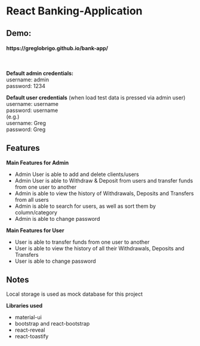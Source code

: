 # React Banking-Application  

<h2> Demo: </h2>  <h4> https://greglobrigo.github.io/bank-app/ </h4>
<br>

<b>Default admin credentials:</b> <br>
username: admin<br>
password: 1234 <br>

<b>Default user credentials</b> (when load test data is pressed via admin user) <br>
username: username <br>
password: username <br>
(e.g.) <br>
username: Greg <br>
password: Greg <br>

## Features
<section> 
<b>Main Features for Admin </b>
<ul>
<li>Admin User is able to add and delete clients/users</li>
<li>Admin User is able to Withdraw & Deposit from users and transfer funds from one user to another</li>
<li> Admin is able to view the history of Withdrawals, Deposits and Transfers from all users</li>
<li>Admin is able to search for users, as well as sort them by column/category</li>
<li> Admin is able to change password</li>
</ul>
</section>

<section> 
<b>Main Features for User </b>
<ul>
<li>User is able to transfer funds from one user to another</li>
<li>User is able to view the history of all their Withdrawals, Deposits and Transfers</li>
<li> User is able to change password</li>
</ul>
</section>

## Notes
Local storage is used as mock database for this project

<section> 
<b>Libraries used </b>
<ul>
<li>material-ui</li>
<li>bootstrap and react-bootstrap</li>
<li> react-reveal</li>
<li> react-toastify </li>
</ul>
</section>
